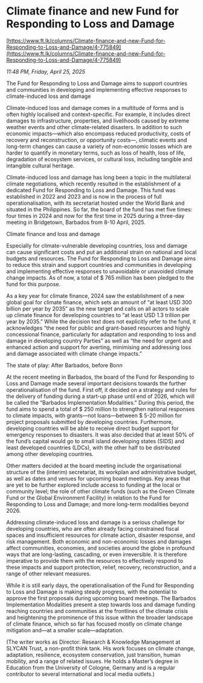 # Climate finance and new Fund for Responding to Loss and Damage

[https://www.ft.lk/columns/Climate-finance-and-new-Fund-for-Responding-to-Loss-and-Damage/4-775849](https://www.ft.lk/columns/Climate-finance-and-new-Fund-for-Responding-to-Loss-and-Damage/4-775849)

*11:48 PM, Friday, April 25, 2025*

The Fund for Responding to Loss and Damage aims to support countries and communities in developing and implementing effective responses to climate-induced loss and damage

Climate-induced loss and damage comes in a multitude of forms and is often highly localised and context-specific. For example, it includes direct damages to infrastructure, properties, and livelihoods caused by extreme weather events and other climate-related disasters. In addition to such economic impacts—which also encompass reduced productivity, costs of recovery and reconstruction, or opportunity costs—, climatic events and long-term changes can cause a variety of non-economic losses which are harder to quantify in monetary terms, such as loss of health, loss of life, degradation of ecosystem services, or cultural loss, including tangible and intangible cultural heritage.

Climate-induced loss and damage has long been a topic in the multilateral climate negotiations, which recently resulted in the establishment of a dedicated Fund for Responding to Loss and Damage. This fund was established in 2022 and 2023 and is now in the process of full operationalisation, with its secretariat hosted under the World Bank and situated in the Philippines. So far, the board of the fund has met five times: four times in 2024 and now for the first time in 2025 during a three-day meeting in Bridgetown, Barbados from 8-10 April, 2025.

Climate finance and loss and damage

Especially for climate-vulnerable developing countries, loss and damage can cause significant costs and put an additional strain on national and local budgets and resources. The Fund for Responding to Loss and Damage aims to reduce this strain and support countries and communities in developing and implementing effective responses to unavoidable or unavoided climate change impacts. As of now, a total of $ 765 million has been pledged to the fund for this purpose.

As a key year for climate finance, 2024 saw the establishment of a new global goal for climate finance, which sets an amount of “at least USD 300 billion per year by 2035” as the new target and calls on all actors to scale up climate finance for developing countries to “at least USD 1.3 trillion per year by 2035.” While the decision text does not explicitly refer to the fund, it acknowledges “the need for public and grant-based resources and highly concessional finance, particularly for adaptation and responding to loss and damage in developing country Parties” as well as “the need for urgent and enhanced action and support for averting, minimising and addressing loss and damage associated with climate change impacts.”

The state of play: After Barbados, before Bonn

At the recent meeting in Barbados, the board of the Fund for Responding to Loss and Damage made several important decisions towards the further operationalisation of the fund. First off, it decided on a strategy and rules for the delivery of funding during a start-up phase until end of 2026, which will be called the “Barbados Implementation Modalities.” During this period, the fund aims to spend a total of $ 250 million to strengthen national responses to climate impacts, with grants—not loans—between $ 5-20 million for project proposals submitted by developing countries. Furthermore, developing countries will be able to receive direct budget support for emergency responses to disasters. It was also decided that at least 50% of the fund’s capital would go to small island developing states (SIDS) and least developed countries (LDCs), with the other half to be distributed among other developing countries.

Other matters decided at the board meeting include the organisational structure of the (interim) secretariat, its workplan and administrative budget, as well as dates and venues for upcoming board meetings. Key areas that are yet to be further explored include access to funding at the local or community level; the role of other climate funds (such as the Green Climate Fund or the Global Environment Facility) in relation to the Fund for Responding to Loss and Damage; and more long-term modalities beyond 2026.

Addressing climate-induced loss and damage is a serious challenge for developing countries, who are often already facing constrained fiscal spaces and insufficient resources for climate action, disaster response, and risk management. Both economic and non-economic losses and damages affect communities, economies, and societies around the globe in profound ways that are long-lasting, cascading, or even irreversible. It is therefore imperative to provide them with the resources to effectively respond to these impacts and support protection, relief, recovery, reconstruction, and a range of other relevant measures.

While it is still early days, the operationalisation of the Fund for Responding to Loss and Damage is making steady progress, with the potential to approve the first proposals during upcoming board meetings. The Barbados Implementation Modalities present a step towards loss and damage funding reaching countries and communities at the frontlines of the climate crisis and heightening the prominence of this issue within the broader landscape of climate finance, which so far has focused mostly on climate change mitigation and—at a smaller scale—adaptation.

(The writer works as Director: Research & Knowledge Management at SLYCAN Trust, a non-profit think tank. His work focuses on climate change, adaptation, resilience, ecosystem conservation, just transition, human mobility, and a range of related issues. He holds a Master’s degree in Education from the University of Cologne, Germany and is a regular contributor to several international and local media outlets.)

